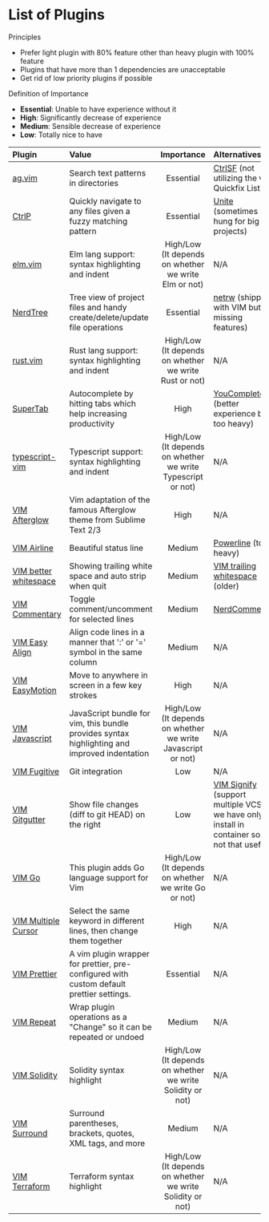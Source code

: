 # List of Plugins

Principles

- Prefer light plugin with 80% feature other than heavy plugin with 100% feature
- Plugins that have more than 1 dependencies are unacceptable
- Get rid of low priority plugins if possible

Definition of Importance

- **Essential**: Unable to have experience without it
- **High**: Significantly decrease of experience
- **Medium**: Sensible decrease of experience
- **Low**: Totally nice to have

| Plugin        | Value           | Importance | Alternatives |
| :------------ | :-------------- | :--------: | :----------- |
| [ag.vim](https://github.com/rking/ag.vim) | Search text patterns in directories | Essential | [CtrlSF](https://github.com/dyng/ctrlsf.vim) (not utilizing the vim Quickfix List) |
| [CtrlP](https://github.com/kien/ctrlp.vim.git) | Quickly navigate to any files given a fuzzy matching pattern | Essential | [Unite](https://github.com/Shougo/unite.vim.git) (sometimes hung for big projects) |
| [elm.vim](https://github.com/lambdatoast/elm.vim) | Elm lang support: syntax highlighting and indent | High/Low (It depends on whether we write Elm or not) | N/A |
| [NerdTree](https://github.com/scrooloose/nerdtree.git) | Tree view of project files and handy create/delete/update file operations | Essential | [netrw](http://www.vim.org/scripts/script.php?script_id=1075) (shipped with VIM but missing features) |
| [rust.vim](https://github.com/rust-lang/rust.vim) | Rust lang support: syntax highlighting and indent | High/Low (It depends on whether we write Rust or not) | N/A |
| [SuperTab](https://github.com/ervandew/supertab.git) | Autocomplete by hitting tabs which help increasing productivity | High | [YouCompleteMe](https://github.com/Valloric/YouCompleteMe) (better experience but too heavy) |
| [typescript-vim](https://github.com/leafgarland/typescript-vim) | Typescript support: syntax highlighting and indent | High/Low (It depends on whether we write Typescript or not) | N/A |
| [VIM Afterglow](https://github.com/danilo-augusto/vim-afterglow) | Vim adaptation of the famous Afterglow theme from Sublime Text 2/3 | High | N/A |
| [VIM Airline](https://github.com/bling/vim-airline.git) | Beautiful status line | Medium | [Powerline](https://github.com/powerline/powerline) (too heavy) |
| [VIM better whitespace](https://github.com/ntpeters/vim-better-whitespace.git) | Showing trailing white space and auto strip when quit | Medium | [VIM trailing whitespace](https://github.com/bronson/vim-trailing-whitespace) (older) |
| [VIM Commentary](https://github.com/tpope/vim-commentary.git) | Toggle comment/uncomment for selected lines | Medium | [NerdCommenter](https://github.com/scrooloose/nerdcommenter) |
| [VIM Easy Align](https://github.com/junegunn/vim-easy-align.git) | Align code lines in a manner that ':' or '=' symbol in the same column | Medium | N/A |
| [VIM EasyMotion](https://github.com/easymotion/vim-easymotion.git) | Move to anywhere in screen in a few key strokes | High | N/A |
| [VIM Javascript](https://github.com/pangloss/vim-javascript.git) | JavaScript bundle for vim, this bundle provides syntax highlighting and improved indentation | High/Low (It depends on whether we write Javascript or not) | N/A |
| [VIM Fugitive](https://github.com/tpope/vim-fugitive.git) | Git integration | Low | N/A |
| [VIM Gitgutter](https://github.com/airblade/vim-gitgutter.git) | Show file changes (diff to git HEAD) on the right | Low | [VIM Signify](https://github.com/mhinz/vim-signify) (support multiple VCS but we have only git install in container so it's not that useful) |
| [VIM Go](https://github.com/fatih/vim-go) | This plugin adds Go language support for Vim | High/Low (It depends on whether we write Go or not) | N/A |
| [VIM Multiple Cursor](https://github.com/terryma/vim-multiple-cursors.git) | Select the same keyword in different lines, then change them together | High | N/A |
| [VIM Prettier](https://github.com/prettier/vim-prettier) | A vim plugin wrapper for prettier, pre-configured with custom default prettier settings. | Essential | N/A |
| [VIM Repeat](https://github.com/tpope/vim-repeat.git) | Wrap plugin operations as a "Change" so it can be repeated or undoed | Medium | N/A |
| [VIM Solidity](https://github.com/tomlion/vim-solidity) | Solidity syntax highlight | High/Low (It depends on whether we write Solidity or not) | N/A |
| [VIM Surround](https://github.com/tpope/vim-surround.git) | Surround parentheses, brackets, quotes, XML tags, and more | Medium | N/A |
| [VIM Terraform](https://github.com/hashivim/vim-terraform) | Terraform syntax highlight | High/Low (It depends on whether we write Solidity or not) | N/A |
